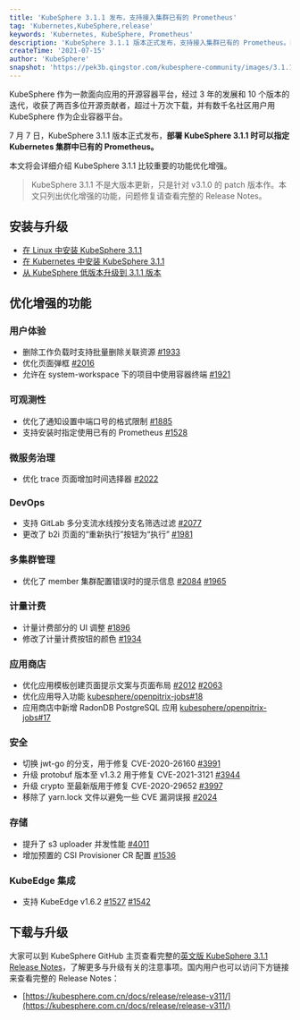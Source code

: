 ```yaml
---
title: 'KubeSphere 3.1.1 发布，支持接入集群已有的 Prometheus'
tag: 'Kubernetes,KubeSphere,release'
keywords: 'Kubernetes, KubeSphere, Prometheus'
description: 'KubeSphere 3.1.1 版本正式发布，支持接入集群已有的 Prometheus。同时在用户体验、可观测性、微服务治理、DevOps、多集群管理、计量计费、应用商店、安全、存储和边缘计算等多个方面进行了增强和优化。KubeSphere 3.1.1 不是大版本更新，只是针对 v3.1.0 的 patch 版本。'
createTime: '2021-07-15'
author: 'KubeSphere'
snapshot: 'https://pek3b.qingstor.com/kubesphere-community/images/3.1.1-GA.png'
---
```


KubeSphere 作为一款面向应用的开源容器平台，经过 3 年的发展和 10 个版本的迭代，收获了两百多位开源贡献者，超过十万次下载，并有数千名社区用户用 KubeSphere 作为企业容器平台。

7 月 7 日，KubeSphere 3.1.1 版本正式发布，**部署 KubeSphere 3.1.1 时可以指定 Kubernetes 集群中已有的 Prometheus。**

本文将会详细介绍 KubeSphere 3.1.1 比较重要的功能优化增强。

> KubeSphere 3.1.1 不是大版本更新，只是针对 v3.1.0 的 patch 版本作。本文只列出优化增强的功能，问题修复请查看完整的 Release Notes。

## 安装与升级

- [在 Linux 中安装 KubeSphere 3.1.1](https://github.com/kubesphere/kubekey/blob/master/README_zh-CN.md)
- [在 Kubernetes 中安装 KubeSphere 3.1.1](https://github.com/kubesphere/ks-installer/blob/master/README_zh.md#%E9%83%A8%E7%BD%B2-kubesphere)
- [从 KubeSphere 低版本升级到 3.1.1 版本](https://github.com/kubesphere/ks-installer/blob/master/README_zh.md#%E5%8D%87%E7%BA%A7)

## 优化增强的功能

### 用户体验

- 删除工作负载时支持批量删除关联资源 [#1933](https://github.com/kubesphere/console/pull/1933)
- 优化页面弹框 [#2016](https://github.com/kubesphere/console/pull/2016)
- 允许在 system-workspace 下的项目中使用容器终端 [#1921](https://github.com/kubesphere/console/pull/1921)

### 可观测性

- 优化了通知设置中端口号的格式限制 [#1885](https://github.com/kubesphere/console/pull/1885)
- 支持安装时指定使用已有的 Prometheus [#1528](https://github.com/kubesphere/ks-installer/pull/1528)

### 微服务治理

- 优化 trace 页面增加时间选择器 [#2022](https://github.com/kubesphere/console/pull/2022)

### DevOps

- 支持 GitLab 多分支流水线按分支名筛选过滤 [#2077](https://github.com/kubesphere/console/pull/2077)
- 更改了 b2i 页面的“重新执行”按钮为“执行” [#1981](https://github.com/kubesphere/console/pull/1981)

### 多集群管理

- 优化了 member 集群配置错误时的提示信息 [#2084](https://github.com/kubesphere/console/pull/2084) [#1965](https://github.com/kubesphere/console/pull/1965)

### 计量计费

- 计量计费部分的 UI 调整 [#1896](https://github.com/kubesphere/console/pull/1896)
- 修改了计量计费按钮的颜色 [#1934](https://github.com/kubesphere/console/pull/1934)

### 应用商店

- 优化应用模板创建页面提示文案与页面布局 [#2012](https://github.com/kubesphere/console/pull/2012) [#2063](https://github.com/kubesphere/console/pull/2063)
- 优化应用导入功能 [kubesphere/openpitrix-jobs#18](https://github.com/kubesphere/openpitrix-jobs/pull/18)
- 应用商店中新增 RadonDB PostgreSQL 应用 [kubesphere/openpitrix-jobs#17](https://github.com/kubesphere/openpitrix-jobs/pull/17)

### 安全

- 切换 jwt-go 的分支，用于修复 CVE-2020-26160 [#3991](https://github.com/kubesphere/kubesphere/pull/3991)
- 升级 protobuf 版本至 v1.3.2 用于修复 CVE-2021-3121 [#3944](https://github.com/kubesphere/kubesphere/pull/3944)
- 升级 crypto 至最新版用于修复 CVE-2020-29652 [#3997](https://github.com/kubesphere/kubesphere/pull/3997)
- 移除了 yarn.lock 文件以避免一些 CVE 漏洞误报 [#2024](https://github.com/kubesphere/console/pull/2024)

### 存储

- 提升了 s3 uploader 并发性能 [#4011](https://github.com/kubesphere/kubesphere/pull/4011)
- 增加预置的 CSI Provisioner CR 配置 [#1536](https://github.com/kubesphere/ks-installer/pull/1536)

### KubeEdge 集成

- 支持 KubeEdge v1.6.2 [#1527](https://github.com/kubesphere/ks-installer/pull/1527) [#1542](https://github.com/kubesphere/ks-installer/pull/1542)

## 下载与升级

大家可以到 KubeSphere GitHub 主页查看完整的[英文版 KubeSphere 3.1.1 Release Notes](https://github.com/kubesphere/kubesphere/releases/tag/v3.1.1)，了解更多与升级有关的注意事项。国内用户也可以访问下方链接来查看完整的 Release Notes：

- [https://kubesphere.com.cn/docs/release/release-v311/](https://kubesphere.com.cn/docs/release/release-v311/)